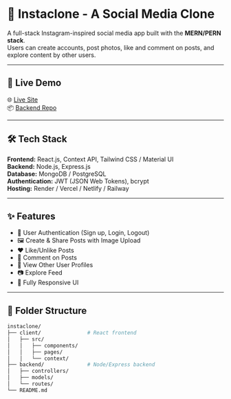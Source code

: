 # 📸 Instaclone - A Social Media Clone

A full-stack Instagram-inspired social media app built with the **MERN/PERN stack**.  
Users can create accounts, post photos, like and comment on posts, and explore content by other users.

---

## 🚀 Live Demo

🌐 [Live Site](https://insta-clone-emzl.onrender.com)  
📦 [Backend Repo](https://github.com/pratap-jaihind/Insta_Clone/tree/main/backend) 

---

## 🛠️ Tech Stack

**Frontend:** React.js, Context API, Tailwind CSS / Material UI  
**Backend:** Node.js, Express.js  
**Database:** MongoDB / PostgreSQL  
**Authentication:** JWT (JSON Web Tokens), bcrypt  
**Hosting:** Render / Vercel / Netlify / Railway

---

## ✨ Features

- 🔐 User Authentication (Sign up, Login, Logout)
- 🖼️ Create & Share Posts with Image Upload
- ❤️ Like/Unlike Posts
- 💬 Comment on Posts
- 🧑 View Other User Profiles
- 📷 Explore Feed
- 📱 Fully Responsive UI

---

## 📁 Folder Structure

```bash
instaclone/
├── client/               # React frontend
│   ├── src/
│   │   ├── components/
│   │   ├── pages/
│   │   └── context/
├── backend/              # Node/Express backend
│   ├── controllers/
│   ├── models/
│   └── routes/
└── README.md
